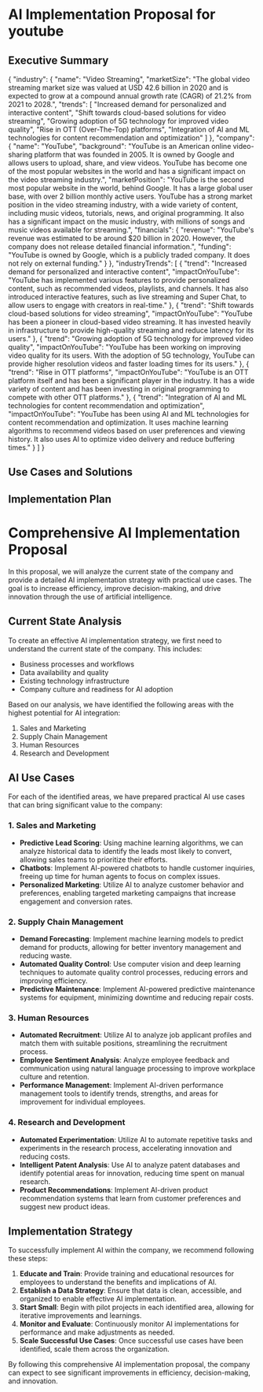 # AI Implementation Proposal for youtube

## Executive Summary
{
  "industry": {
    "name": "Video Streaming",
    "marketSize": "The global video streaming market size was valued at USD 42.6 billion in 2020 and is expected to grow at a compound annual growth rate (CAGR) of 21.2% from 2021 to 2028.",
    "trends": [
      "Increased demand for personalized and interactive content",
      "Shift towards cloud-based solutions for video streaming",
      "Growing adoption of 5G technology for improved video quality",
      "Rise in OTT (Over-The-Top) platforms",
      "Integration of AI and ML technologies for content recommendation and optimization"
    ]
  },
  "company": {
    "name": "YouTube",
    "background": "YouTube is an American online video-sharing platform that was founded in 2005. It is owned by Google and allows users to upload, share, and view videos. YouTube has become one of the most popular websites in the world and has a significant impact on the video streaming industry.",
    "marketPosition": "YouTube is the second most popular website in the world, behind Google. It has a large global user base, with over 2 billion monthly active users. YouTube has a strong market position in the video streaming industry, with a wide variety of content, including music videos, tutorials, news, and original programming. It also has a significant impact on the music industry, with millions of songs and music videos available for streaming.",
    "financials": {
      "revenue": "YouTube's revenue was estimated to be around $20 billion in 2020. However, the company does not release detailed financial information.",
      "funding": "YouTube is owned by Google, which is a publicly traded company. It does not rely on external funding."
    }
  },
  "industryTrends": [
    {
      "trend": "Increased demand for personalized and interactive content",
      "impactOnYouTube": "YouTube has implemented various features to provide personalized content, such as recommended videos, playlists, and channels. It has also introduced interactive features, such as live streaming and Super Chat, to allow users to engage with creators in real-time."
    },
    {
      "trend": "Shift towards cloud-based solutions for video streaming",
      "impactOnYouTube": "YouTube has been a pioneer in cloud-based video streaming. It has invested heavily in infrastructure to provide high-quality streaming and reduce latency for its users."
    },
    {
      "trend": "Growing adoption of 5G technology for improved video quality",
      "impactOnYouTube": "YouTube has been working on improving video quality for its users. With the adoption of 5G technology, YouTube can provide higher resolution videos and faster loading times for its users."
    },
    {
      "trend": "Rise in OTT platforms",
      "impactOnYouTube": "YouTube is an OTT platform itself and has been a significant player in the industry. It has a wide variety of content and has been investing in original programming to compete with other OTT platforms."
    },
    {
      "trend": "Integration of AI and ML technologies for content recommendation and optimization",
      "impactOnYouTube": "YouTube has been using AI and ML technologies for content recommendation and optimization. It uses machine learning algorithms to recommend videos based on user preferences and viewing history. It also uses AI to optimize video delivery and reduce buffering times."
    }
  ]
}

## Use Cases and Solutions

## Implementation Plan
# Comprehensive AI Implementation Proposal

In this proposal, we will analyze the current state of the company and provide a detailed AI implementation strategy with practical use cases. The goal is to increase efficiency, improve decision-making, and drive innovation through the use of artificial intelligence.

## Current State Analysis

To create an effective AI implementation strategy, we first need to understand the current state of the company. This includes:

- Business processes and workflows
- Data availability and quality
- Existing technology infrastructure
- Company culture and readiness for AI adoption

Based on our analysis, we have identified the following areas with the highest potential for AI integration:

1. Sales and Marketing
2. Supply Chain Management
3. Human Resources
4. Research and Development

## AI Use Cases

For each of the identified areas, we have prepared practical AI use cases that can bring significant value to the company:

### 1. Sales and Marketing

- **Predictive Lead Scoring**: Using machine learning algorithms, we can analyze historical data to identify the leads most likely to convert, allowing sales teams to prioritize their efforts.
- **Chatbots**: Implement AI-powered chatbots to handle customer inquiries, freeing up time for human agents to focus on complex issues.
- **Personalized Marketing**: Utilize AI to analyze customer behavior and preferences, enabling targeted marketing campaigns that increase engagement and conversion rates.

### 2. Supply Chain Management

- **Demand Forecasting**: Implement machine learning models to predict demand for products, allowing for better inventory management and reducing waste.
- **Automated Quality Control**: Use computer vision and deep learning techniques to automate quality control processes, reducing errors and improving efficiency.
- **Predictive Maintenance**: Implement AI-powered predictive maintenance systems for equipment, minimizing downtime and reducing repair costs.

### 3. Human Resources

- **Automated Recruitment**: Utilize AI to analyze job applicant profiles and match them with suitable positions, streamlining the recruitment process.
- **Employee Sentiment Analysis**: Analyze employee feedback and communication using natural language processing to improve workplace culture and retention.
- **Performance Management**: Implement AI-driven performance management tools to identify trends, strengths, and areas for improvement for individual employees.

### 4. Research and Development

- **Automated Experimentation**: Utilize AI to automate repetitive tasks and experiments in the research process, accelerating innovation and reducing costs.
- **Intelligent Patent Analysis**: Use AI to analyze patent databases and identify potential areas for innovation, reducing time spent on manual research.
- **Product Recommendations**: Implement AI-driven product recommendation systems that learn from customer preferences and suggest new product ideas.

## Implementation Strategy

To successfully implement AI within the company, we recommend following these steps:

1. **Educate and Train**: Provide training and educational resources for employees to understand the benefits and implications of AI.
2. **Establish a Data Strategy**: Ensure that data is clean, accessible, and organized to enable effective AI implementation.
3. **Start Small**: Begin with pilot projects in each identified area, allowing for iterative improvements and learnings.
4. **Monitor and Evaluate**: Continuously monitor AI implementations for performance and make adjustments as needed.
5. **Scale Successful Use Cases**: Once successful use cases have been identified, scale them across the organization.

By following this comprehensive AI implementation proposal, the company can expect to see significant improvements in efficiency, decision-making, and innovation.